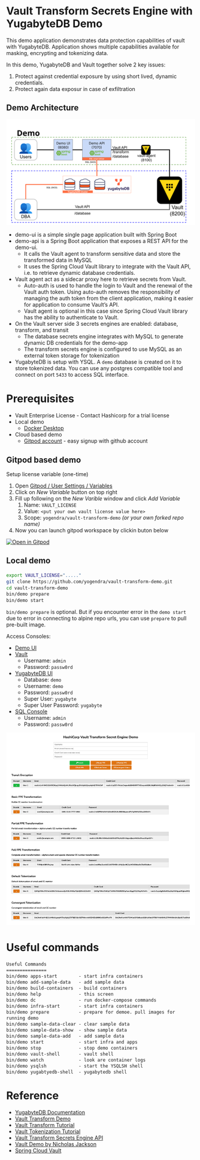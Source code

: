 # Vault Transform Secrets Engine with YugabyteDB Demo

This demo application demonstrates data protection capabilities of vault with YugabyteDB. Application shows multiple capabilities available for masking, encrypting and tokenizing data.

In this demo, YugabyteDB and Vault together solve 2 key issues:
1. Protect against credential exposure by using short lived, dynamic credentials.
2. Protect again data exposur in case of exfiltration

## Demo Architecture

![Demo Architecture](assets/vault_transform_demo_yb.svg)

- demo-ui is a simple single page application built with Spring Boot
- demo-api is a Spring Boot application that exposes a REST API for the demo-ui.
  - It calls the Vault agent to transform sensitive data and store the transformed data in MySQL
  - It uses the Spring Cloud Vault library to integrate with the Vault API, i.e. to retrieve dynamic database credentials.
- Vault agent act as a sidecar proxy here to retrieve secrets from Vault.
  - Auto-auth is used to handle the login to Vault and the renewal of the Vault auth token. Using auto-auth removes the responsibility of managing the auth token from the client application, making it easier for application to consume Vault’s API.
  - Vault agent is optional in this case since Spring Cloud Vault library has the ability to authenticate to Vault.
- On the Vault server side 3 secrets engines are enabled: database, transform, and transit
  - The database secrets engine integrates with MySQL to generate dynamic DB credentials for the demo-app
  - The transform secrets engine is configured to use MySQL as an external token storage for tokenization
- YugabyteDB is setup with YSQL. A `demo` database is created on it to store tokenized data. You can use any postgres compatible tool and connect on port `5433` to access SQL interface.

# Prerequisites
- Vault Enterprise License - Contact Hashicorp for a trial license
- Local demo
  - [Docker Desktop](https://www.docker.com/products/docker-desktop/)
- Cloud based demo
  - [Gitpod account](https://gitpod.io) - easy signup with github account

## Gitpod based demo

Setup license variable (one-time)

1. Open  [Gitpod / User Settings / Variables](https://gitpod.io/user/variables)
1. Click on *New Variable* button on top right
1. Fill up following on the *New Varible* window and click *Add Variable*
    1. Name: `VAULT_LICENSE`
    1. Value: `<put your own vault license value here>`
    1. Scope: `yogendra/vault-transform-demo` *(or your own forked repo name)*
1. Now you can launch gitpod workspace by clickin buton below

[![Open in Gitpod][logo-gitpod]][gp-launch]

## Local demo

```bash
export VAULT_LICENSE="....."
git clone https://github.com/yogendra/vault-transform-demo.git
cd vault-transform-demo
bin/demo prepare
bin/demo start
```

`bin/demo prepare` is optional. But if you encounter error in the `demo start` due to error in
connecting to alpine repo urls, you can use `prepare` to pull pre-built image.


Access Consoles:
- [Demo UI](http://localhost:8080)
- [Vault](http://localhost:8200)
  - Username: `admin`
  - Password: `passw0rd`
- [YugabyteDB UI](http://localhost:15433)
  - Database: `demo`
  - Username: `demo`
  - Password: `passw0rd`
  - Super User: `yugabyte`
  - Super User Password: `yugabyte`
- [SQL Console](http://localhost:3000)
  - Username: `admin`
  - Password: `passw0rd`

![Demo UI](assets/vault_transform_demo_ui.png)

# Useful commands
```shell
Useful Commands
===============
bin/demo apps-start        - start infra containers
bin/demo add-sample-data   - add sample data
bin/demo build-containers  - build containers
bin/demo help              - this screen
bin/demo dc                - run docker-compose commands
bin/demo infra-start       - start infra containers
bin/demo prepare           - prepare for demoe. pull images for running demo
bin/demo sample-data-clear - clear sample data
bin/demo sample-data-show  - show sample data
bin/demo sample-data-add   - add sample data
bin/demo start             - start infra and apps
bin/demo stop              - stop demo containers
bin/demo vault-shell       - vault shell
bin/demo watch             - look are container logs
bin/demo ysqlsh            - start the YSQLSH shell
bin/demo yugabtyedb-shell  - yugabytedb shell
```

# Reference
- [YugabyteDB Documentation](https://docs.yugabyte.com)
- [Vault Transform Demo](https://github.com/tkaburagi/vault-transformation-demo/tree/master)
- [Vault Transform Tutorial](https://developer.hashicorp.com/vault/tutorials/adp/transform)
- [Vault Tokenization Tutorial](https://developer.hashicorp.com/vault/tutorials/adp/tokenization)
- [Vault Transform Secrets Engine API](https://developer.hashicorp.com/vault/api-docs/secret/transform#transform-secrets-engine-api)
- [Vault Demo by Nicholas Jackson](https://github.com/nicholasjackson/demo-vault)
- [Spring Cloud Vault](https://cloud.spring.io/spring-cloud-vault/reference/html/#_quick_start)




[logo-gitpod]: https://gitpod.io/button/open-in-gitpod.svg
[gp-launch]: https://gitpod.io/#https://github.com/yogendra/vault-transform-demo

